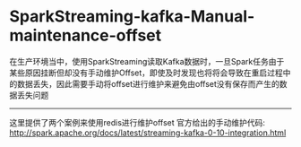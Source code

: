 # SparkStreaming-kafka-Manual-maintenance-offset
在生产环境当中，使用SparkStreaming读取Kafka数据时，一旦Spark任务由于某些原因挂断但却没有手动维护Offset，即使及时发现也将将会导致在重启过程中的数据丢失，因此需要手动将offset进行维护来避免由offset没有保存而产生的数据丢失问题

----------------------------------------------------------------
这里提供了两个案例来使用redis进行维护offset
官方给出的手动维护代码:
http://spark.apache.org/docs/latest/streaming-kafka-0-10-integration.html
